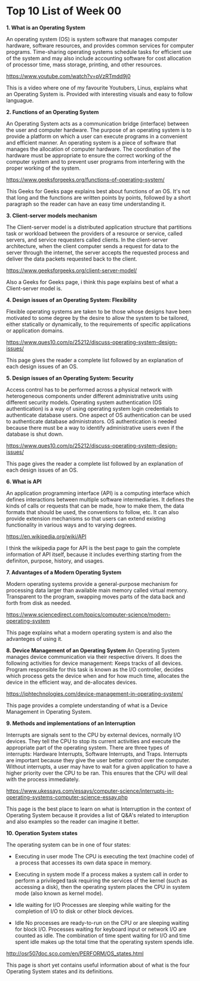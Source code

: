 # Top 10 List of Week 00

<b> 1.	What is an Operating System </b>

An operating system (OS) is system software that manages computer hardware, software resources, and provides common services for computer programs. Time-sharing operating systems schedule tasks for efficient use of the system and may also include accounting software for cost allocation of processor time, mass storage, printing, and other resources.

https://www.youtube.com/watch?v=pVzRTmdd9j0 

This is a video where one of my favourite Youtubers, Linus, explains what an Operating System is. Provided with interesting visuals and easy to follow languague.

<b> 2.	Functions of an Operating System </b>

An Operating System acts as a communication bridge (interface) between the user and computer hardware. The purpose of an operating system is to provide a platform on which a user can execute programs in a convenient and efficient manner. An operating system is a piece of software that manages the allocation of computer hardware. The coordination of the hardware must be appropriate to ensure the correct working of the computer system and to prevent user programs from interfering with the proper working of the system.

https://www.geeksforgeeks.org/functions-of-operating-system/

This Geeks for Geeks page explains best about functions of an OS. It's not that long and the functions are written points by points, followed by a short paragraph so the reader can have an easy time understanding it.


<b> 3.	Client-server models mechanism </b>

The Client-server model is a distributed application structure that partitions task or workload between the providers of a resource or service, called servers, and service requesters called clients. In the client-server architecture, when the client computer sends a request for data to the server through the internet, the server accepts the requested process and deliver the data packets requested back to the client. 

https://www.geeksforgeeks.org/client-server-model/

Also a Geeks for Geeks page, i think this page explains best of what a Client-server model is.


<b> 4.	Design issues of an Operating System: Flexibility </b>

Flexible operating systems are taken to be those whose designs have been motivated to some degree by the desire to allow the system to be tailored, either statically or dynamically, to the requirements of specific applications or application domains.

https://www.ques10.com/p/25212/discuss-operating-system-design-issues/

This page gives the reader a complete list followed by an explanation of each design issues of an OS.

<b> 5.	Design issues of an Operating System: Security </b>

Access control has to be performed across a physical network with heterogeneous components under different administrative units using different security models. Operating system authentication (OS authentication) is a way of using operating system login credentials to authenticate database users. One aspect of OS authentication can be used to authenticate database administrators. OS authentication is needed because there must be a way to identify administrative users even if the database is shut down.

https://www.ques10.com/p/25212/discuss-operating-system-design-issues/

This page gives the reader a complete list followed by an explanation of each design issues of an OS.


<b> 6.	What is API </b>

An application programming interface (API) is a computing interface which defines interactions between multiple software intermediaries. It defines the kinds of calls or requests that can be made, how to make them, the data formats that should be used, the conventions to follow, etc. It can also provide extension mechanisms so that users can extend existing functionality in various ways and to varying degrees.

https://en.wikipedia.org/wiki/API

I think the wikipedia page for API is the best page to gain the complete information of API itself, because it includes everthing starting from the definiton, purpose, history, and usages.


<b> 7.	Advantages of a Modern Operating System </b>

Modern operating systems provide a general-purpose mechanism for processing data larger than available main memory called virtual memory. Transparent to the program, swapping moves parts of the data back and forth from disk as needed. 

https://www.sciencedirect.com/topics/computer-science/modern-operating-system

This page explains what a modern operating system is and also the advanteges of using it.


<b> 8.	Device Management of an Operating System </b>
An Operating System manages device communication via their respective drivers. It does the following activities for device management: Keeps tracks of all devices. Program responsible for this task is known as the I/O controller, decides which process gets the device when and for how much time, allocates the device in the efficient way, and de-allocates devices.

https://iphtechnologies.com/device-management-in-operating-system/

This page provides a complete understanding of what is a Device Management in Operating System.

<b> 9.	Methods and implementations of an Interruption </b>

Interrupts are signals sent to the CPU by external devices, normally I/O devices. They tell the CPU to stop its current activities and execute the appropriate part of the operating system. There are three types of interrupts: Hardware Interrupts, Software Interrupts, and Traps. Interrupts are important because they give the user better control over the computer. Without interrupts, a user may have to wait for a given application to have a higher priority over the CPU to be ran. This ensures that the CPU will deal with the process immediately.

https://www.ukessays.com/essays/computer-science/interrupts-in-operating-systems-computer-science-essay.php

This page is the best place to learn on what is Interruption in the context of Operating System because it provides a list of Q&A's related to interuption and also examples so the reader can imagine it better.

<b> 10.	Operation System states </b>

The operating system can be in one of four states: 

-	Executing in user mode
The CPU is executing the text (machine code) of a process that accesses its own data space in memory.

-	Executing in system mode
If a process makes a system call in order to perform a privileged task requiring the services of the kernel (such as accessing a disk), then the operating system places the CPU in system mode (also known as kernel mode).

-	Idle waiting for I/O
Processes are sleeping while waiting for the completion of I/O to disk or other block devices.

-	Idle
No processes are ready-to-run on the CPU or are sleeping waiting for block I/O. Processes waiting for keyboard input or network I/O are counted as idle.
The combination of time spent waiting for I/O and time spent idle makes up the total time that the operating system spends idle.

http://osr507doc.sco.com/en/PERFORM/OS_states.html

This page is short yet contains useful information about of what is the four Operating System states and its definitions.

